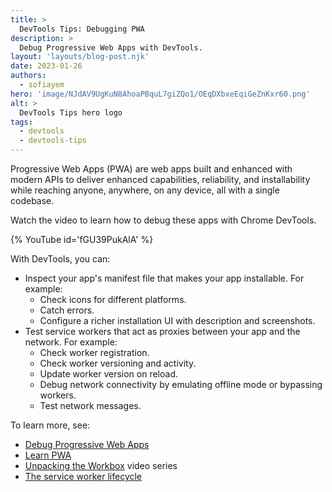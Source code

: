 ```yaml
---
title: >
  DevTools Tips: Debugging PWA
description: >
  Debug Progressive Web Apps with DevTools.
layout: 'layouts/blog-post.njk'
date: 2023-01-26
authors:
  - sofiayem
hero: 'image/NJdAV9UgKuN8AhoaPBquL7giZQo1/OEqDXbxeEqiGeZnKxr60.png'
alt: >
  DevTools Tips hero logo
tags:
  - devtools
  - devtools-tips
---
```


Progressive Web Apps (PWA) are web apps built and enhanced with modern APIs to deliver enhanced capabilities, reliability, and installability while reaching anyone, anywhere, on any device, all with a single codebase.

Watch the video to learn how to debug these apps with Chrome DevTools.

{% YouTube id='fGU39PukAlA' %}

With DevTools, you can:

- Inspect your app's manifest file that makes your app installable. For example:
  - Check icons for different platforms.
  - Catch errors.
  - Configure a richer installation UI with description and screenshots.
- Test service workers that act as proxies between your app and the network. For example:
  - Check worker registration.
  - Check worker versioning and activity.
  - Update worker version on reload.
  - Debug network connectivity by emulating offline mode or bypassing workers.
  - Test network messages.

To learn more, see:

- [Debug Progressive Web Apps](/docs/devtools/progressive-web-apps/)
- [Learn PWA](https://web.dev/learn/pwa/)
- [Unpacking the Workbox](https://www.youtube.com/playlist?list=PLNYkxOF6rcIC3BwCw--jvZNN7obH4QUlH) video series
- [The service worker lifecycle](https://web.dev/service-worker-lifecycle/)
